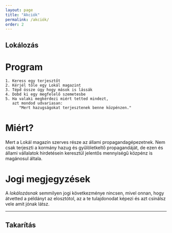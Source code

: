 ```yaml
---
layout: page
title: "Akciók"
permalink: /akciók/
order: 2
---
```


## Lokálozás

# Program

    1. Keress egy terjesztőt
    2. Kérjél tőle egy Lokál magazint
    3. Tépd össze úgy hogy mások is lássák
    4. Dobd ki egy megfelelő szemetesbe
    5. Ha valaki megkérdezi miért tetted mindezt,
       azt mondod udvariasan:
          "Mert hazugságokat terjesztenek benne közpénzen."

# Miért?

Mert a Lokál magazin szerves része az állami propagandagépezetnek. Nem csak
terjeszti a kormány hazug és gyűlöletkeltő propagandáját, de ezen és állami
vállalatok hirdetésein keresztül jelentős mennyiségű közpénz is magánosul
általa.

# Jogi megjegyzések

A *lokálozásnak* semmilyen jogi következménye nincsen, mivel onnan, hogy
átvetted a példányt az elosztótol, az a te tulajdonodat képezi és azt csinálsz
vele amit jónak látsz.

* * *

## Takarítás

[web]: https://doktordroid.github.io/2meg2az4
[gh]: https://github.com/doktordroid/2meg2az4
[tracker]: https://github.com/doktordroid/2meg2az4/issues

